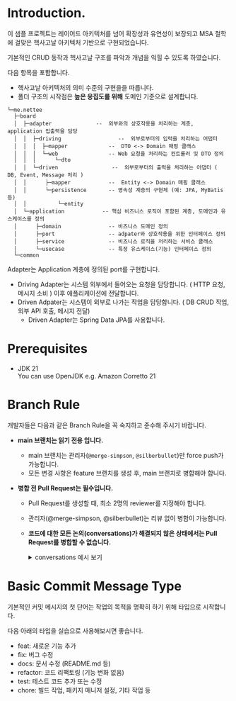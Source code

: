 # Introduction.

이 샘플 프로젝트는 레이어드 아키텍처를 넘어 확장성과 유연성이 보장되고 MSA 철학에 걸맞은 헥사고날 아키텍처 기반으로 구현되었습니다.

기본적인 CRUD 동작과 헥사고날 구조를 파악과 개념을 익힐 수 있도록 하였습니다.

다음 항목을 포함합니다.

- 헥사고날 아키텍처의 의미 수준의 구현을을 따릅니다.
- 폴더 구조의 시작점은 **높은 응집도를 위해** 도메인 기준으로 설계합니다. 

```
└─me.nettee
  ├─board
  │  ├─adapter              --  외부와의 상호작용을 처리하는 계층, application 입출력을 담당
  │  │  ├─driving                  --  외부로부터의 입력을 처리하는 어댑터
  │  │  │  ├─mapper             --  DTO <-> Domain 매핑 클래스
  │  │  │  └─web                -- Web 요청을 처리하는 컨트롤러 및 DTO 정의
  │  │  │      └─dto
  │  │  └─driven                 --  외부로부터의 출력을 처리하는 어댑터 ( DB, Event, Message 처리 ) 
  │  │      ├─mapper            --  Entity <-> Domain 매핑 클래스
  │  │      └─persistence       -- 영속성 계층의 구현체 (예: JPA, MyBatis 등)
  │  │          └─entity
  │  └─application            -- 핵심 비즈니스 로직이 포함된 계층, 도메인과 유스케이스를 정의
  │      ├─domain               -- 비즈니스 도메인 정의
  │      ├─port                 -- adpater와 상호작용을 위한 인터페이스 정의
  │      ├─service              -- 비즈니스 로직을 처리하는 서비스 클래스
  │      └─usecase              -- 특정 유스케이스(기능) 인터페이스 정의
  └─common
```

Adapter는 Application 계층에 정의된 port를 구현합니다.  

- Driving Adapter는 시스템 외부에서 들어오는 요청을 담당합니다. ( HTTP 요청, 메시지 소비 ) 이후 애플리케이션에 전달합니다.
- Driven Adpater는 시스템이 외부로 나가는 작업을 담당합니다. ( DB CRUD 작업, 외부 API 호출, 메시지 전달)  
  - Driven Adapter는 Spring Data JPA를 사용합니다.

# Prerequisites

- JDK 21  
  You can use OpenJDK e.g. Amazon Corretto 21

# Branch Rule 

개발자들은 다음과 같은 Branch Rule을 꼭 숙지하고 준수해 주시기 바랍니다.

- **main 브랜치는 읽기 전용 입니다.**
  - main 브랜치는 관리자(`@merge-simpson`, `@silberbullet`)만 force push가 가능합니다.
  - 모든 변경 사항은 feature 브랜치를 생성 후, main 브랜치로 병합해야 합니다.
  
- **병합 전 Pull Request는 필수입니다.**
  - Pull Request를 생성할 때, 최소 2명의 reviewer를 지정해야 합니다.
  - 관리자(@merge-simpson, @silberbullet)는 리뷰 없이 병합이 가능합니다.
  - **코드에 대한 모든 논의(conversations)가 해결되지 않은 상태에서는 Pull Request를 병합할 수 없습니다.**
    <details>
    <summary>conversations 예시 보기</summary>
    
    1. @silberbullet 님이 pull request 생성 후, reviewer를 @merge-simpson 에게 신청하였습니다.  
    2. @merge-simpson 님은 코드 수정을 위해 comment를 남겼습니다.  
    3. @silberbullet 님은 해당 코드를 수정하여 push 후 @merge-simpson님이 남긴 comment에 수정사항을 적어놓았습니다.  
    4. @merge-simpson "Resolve conversation" 버튼을 클릭하여 피드백이 해결되었음을 표시합니다.  
    5. 비로서 @silberbullet 님은 코드 병합이 가능합니다.  
    
    </details>


# Basic Commit Message Type

기본적인 커밋 메시지의 첫 단어는 작업의 목적을 명확히 하기 위해 타입으로 시작합니다. 

다음 아래의 타입을 실습으로 사용해보시면 좋습니다.

- feat: 새로운 기능 추가
- fix: 버그 수정
- docs: 문서 수정 (README.md 등)
- refactor: 코드 리팩토링 (기능 변화 없음)
- test: 테스트 코드 추가 또는 수정
- chore: 빌드 작업, 패키지 매니저 설정, 기타 작업 등
